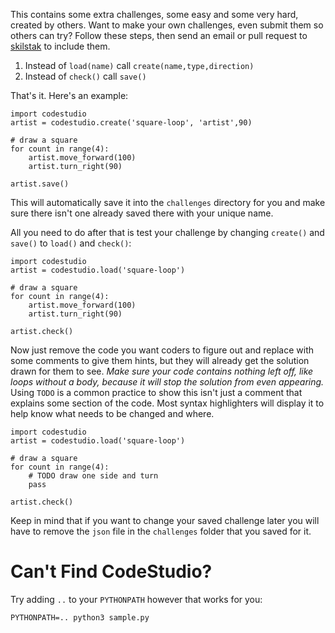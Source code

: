 This contains some extra challenges, some easy and some very hard,
created by others. Want to make your own challenges, even submit them so
others can try? Follow these steps, then send an email or pull request
to [skilstak](http://github.com/skilstak/) to include them.

1. Instead of `load(name)` call `create(name,type,direction)` 
1. Instead of `check()` call `save()`

That's it. Here's an example:

```
import codestudio
artist = codestudio.create('square-loop', 'artist',90)

# draw a square
for count in range(4):
    artist.move_forward(100)
    artist.turn_right(90)

artist.save()
```

This will automatically save it into the `challenges` directory for you
and make sure there isn't one already saved there with your unique name.

All you need to do after that is test your challenge by changing
`create()` and `save()` to `load()` and `check()`:

```
import codestudio
artist = codestudio.load('square-loop')

# draw a square
for count in range(4):
    artist.move_forward(100)
    artist.turn_right(90)

artist.check()
```

Now just remove the code you want coders to figure out and replace with
some comments to give them hints, but they will already get the solution
drawn for them to see. *Make sure your code contains nothing left off,
like loops without a body, because it will stop the solution from even
appearing.* Using `TODO` is a common practice to show this isn't just a
comment that explains some section of the code. Most syntax highlighters
will display it to help know what needs to be changed and where.

```
import codestudio
artist = codestudio.load('square-loop')

# draw a square
for count in range(4):
    # TODO draw one side and turn
    pass

artist.check()
```

Keep in mind that if you want to change your saved challenge later you
will have to remove the `json` file in the `challenges` folder that you
saved for it.

Can't Find CodeStudio?
======================

Try adding `..` to your `PYTHONPATH` however that works for you:

```
PYTHONPATH=.. python3 sample.py
```

